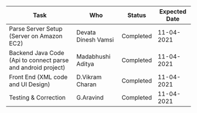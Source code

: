 Task                |      Who           |  Status     | Expected Date |
--------------       | -------------      |  ---------- | ------------- |
Parse Server Setup (Server on Amazon EC2)  | Devata Dinesh Vamsi|  Completed  |   11-04-2021  |
Backend Java Code (Api to connect parse and android project)   | Madabhushi Aditya  |  Completed  |   11-04-2021  |
Front End (XML code and UI Design)     | D.Vikram Charan    |  Completed  |   11-04-2021  |
Testing & Correction  | G.Aravind          |  Completed  |   11-04-2021  |
